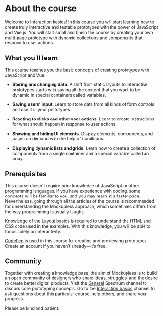 # About the course

<!-- ![illustration that welcomes users to the course](./Setup/media/il-about.png) -->
<!-- todo: illustration: welcoming to interaction -->

Welcome to Interaction basics! In this course you will start learning how to create truly interactive and testable prototypes with the power of JavaScript and Vue.js. You will start small and finish the course by creating your own multi-page prototype with dynamic collections and components that respond to user actions.
<!-- todo: link: maybe to About section explaining why particular technologies have been chosen -->


## What you’ll learn

This course teaches you the basic concepts of creating prototypes with JavaScript and Vue:

- **Storing and changing data**. A shift from static layouts to interactive prototypes starts with saving all the content that you want to be dynamic in special containers called variables.

- **Saving users’ input**. Learn to store data from all kinds of form controls and use it in your prototypes. 

- **Reacting to clicks and other user actions**. Learn to create instructions for what should happen in response to user actions.

- **Showing and hiding UI elements**. Display elements, components, and pages on demand with the help of conditions.

- **Displaying dynamic lists and grids**. Learn how to create a collection of components from a single container and a special variable called an array.

## Prerequisites

This course doesn't require prior knowledge of JavaScript or other programming languages. If you have experience with coding, some concepts will be familiar to you, and you may learn at a faster pace. Nevertheless, going through all the articles of the course is recommended for understanding the Mockupless approach, which sometimes differs from the way programming is usually taught.
<!-- todo: link: maybe to About section where approach is described and reasoning is provided -->

Knowledge of the [Layout basics](./../LayoutBasics/Intro/about.md) is required to understand the HTML and CSS code used in the examples. With this knowledge, you will be able to focus solely on interactivity.

[CodePen](https://codepen.io) is used in this course for creating and previewing prototypes. Create an account if you haven’t already—it’s free.

## Community

Together with creating a knowledge base, the aim of Mockupless is to build an open community of designers who share ideas, struggles, and the desire to create better digital products. Visit the [General](https://spectrum.chat/mockupless/general) Spectrum channel to discuss core prototyping concepts. Go to the [Interaction basics](https://spectrum.chat/mockupless/interactions-basics) channel to ask questions about this particular course, help others, and share your progress.

Please be kind and patient.
